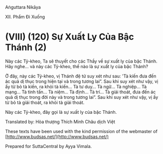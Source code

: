 Aṅguttara Nikāya

XII. Phẩm Ði Xuống

# (VIII) (120) Sự Xuất Ly Của Bậc Thánh (2)

Này các Tỷ-kheo, Ta sẽ thuyết cho các Thầy về sự xuất ly của bậc Thánh. Hãy nghe... và này các Tỷ-kheo, thế nào là sự xuất ly của bậc Thánh?

Ở đây, này các Tỷ-kheo, vị Thánh đệ tử suy xét như sau: 'Tà kiến đưa đến ác quả dị thục trong hiện tại và trong tương lai”. Sau khi suy xét như vậy, vị ấy từ bỏ tà kiến, ra khỏi tà kiến... Tà tư duy... Tà ngữ... Tà nghiệp... Tà mạng... Tà tinh tấn... Tà niệm... Tà định... Tà trí... Tà giải thoát, đưa đến ác quả dị thục trong đời này và trong tương lai”. Sau khi suy xét như vậy, vị ấy từ bỏ tà giải thoát, ra khỏi tà giải thoát.

Này các Tỷ-kheo, đây gọi là sự xuất ly của bậc Thánh.

Translated by: Hòa thượng Thích Minh Châu dịch Việt

These texts have been used with the kind permission of the webmaster of [http://www.budsas.net/](http://www.budsas.net/)

Prepared for SuttaCentral by Ayya Vimala.